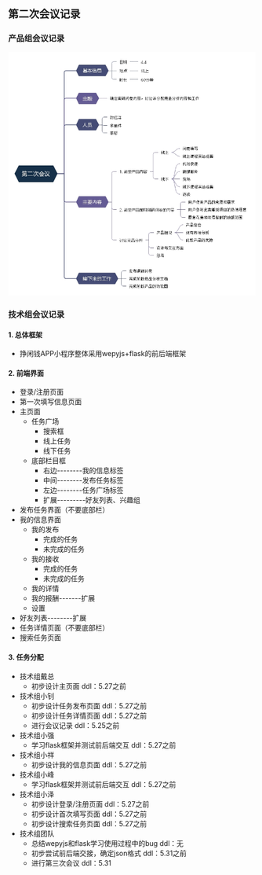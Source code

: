 ## 第二次会议记录

### 产品组会议记录      
![](https://github.com/sysucodingfarmers/MakeMoney/blob/master/doc/Meeting-Records/MeetingRecording_Week2.jpg)      

### 技术组会议记录    

#### 1. 总体框架

- 挣闲钱APP小程序整体采用wepyjs+flask的前后端框架

#### 2. 前端界面

- 登录/注册页面
- 第一次填写信息页面
- 主页面
  - 任务广场
    - 搜索框
    - 线上任务
    - 线下任务
  - 底部栏目框
    - 右边--------我的信息标签
    - 中间--------发布任务标签
    - 左边--------任务广场标签
    - 扩展---------好友列表、兴趣组
- 发布任务界面（不要底部栏）
- 我的信息界面
  - 我的发布
    - 完成的任务
    - 未完成的任务
  - 我的接收
    - 完成的任务
    - 未完成的任务
  - 我的详情
  - 我的报酬-------扩展
  - 设置
- 好友列表--------扩展
- 任务详情页面（不要底部栏）
- 搜索任务页面

#### 3. 任务分配

- 技术组戴总
  - 初步设计主页面                          			ddl：5.27之前
- 技术组小钊
  - 初步设计任务发布页面              			 ddl：5.27之前
  - 初步设计任务详情页面                           ddl：5.27之前
  - 进行会议记录                                          ddl：5.25之前
- 技术组小强
  - 学习flask框架并测试前后端交互           ddl：5.27之前
- 技术组小祥
  - 初步设计我的信息页面				  		 ddl：5.27之前
- 技术组小峰
  - 学习flask框架并测试前后端交互   		ddl：5.27之前
- 技术组小泽
  - 初步设计登录/注册页面                 		 ddl：5.27之前
  - 初步设计首次填写页面                           ddl：5.27之前
  - 初步设计搜索任务页面                           ddl：5.27之前
- 技术组团队
  - 总结wepyjs和flask学习使用过程中的bug 		ddl：无
  - 初步尝试前后端交接，确定json格式                 ddl：5.31之前
  - 进行第三次会议                                                    ddl：5.31
